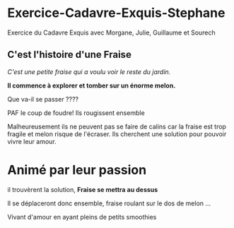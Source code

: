 # Exercice-Cadavre-Exquis-Stephane
Exercice du Cadavre Exquis avec Morgane, Julie, Guillaume et Sourech
## C'est l'histoire d'une Fraise

_C'est une petite fraise qui a voulu voir le reste du jardin._

__Il commence à explorer et tomber sur un énorme melon.__

Que va-il se passer ????

PAF le coup de foudre! Ils rougissent ensemble

Malheureusement ils ne peuvent pas se faire de calins car la fraise est trop fragile et melon risque de l'écraser.
Ils cherchent une solution pour pouvoir vivre leur amour.

# Animé par leur passion

il trouvèrent la solution, **Fraise se mettra au dessus**

Il se déplaceront donc ensemble, fraise roulant sur le dos de melon ...

Vivant d'amour en ayant pleins de petits smoothies
